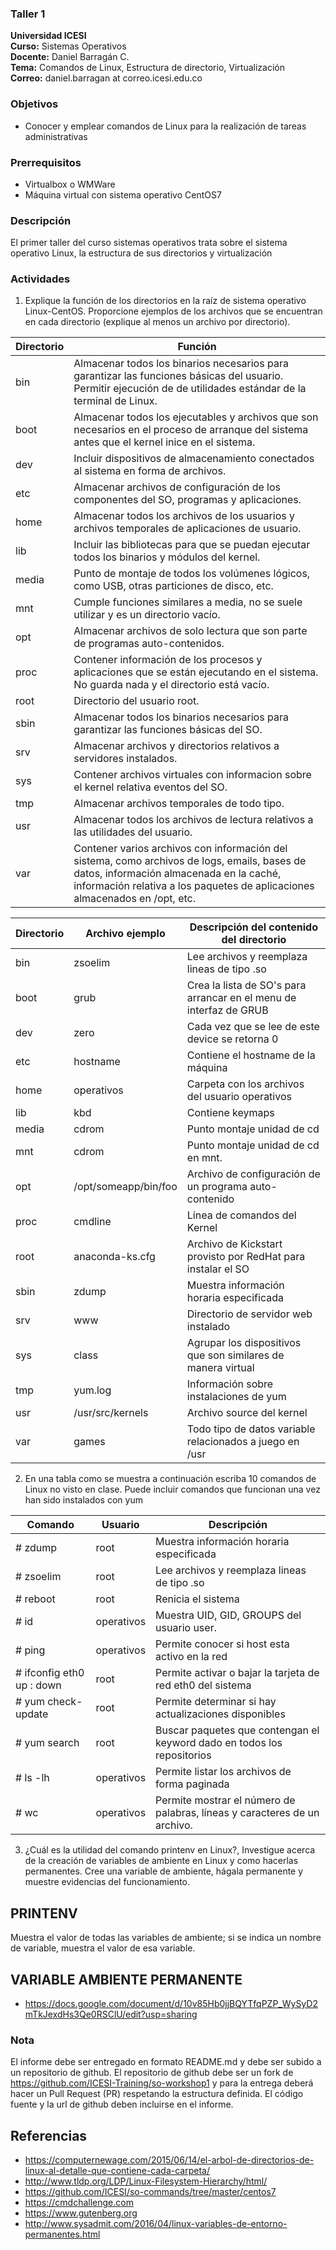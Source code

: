 ### Taller 1
**Universidad ICESI**  
**Curso:** Sistemas Operativos  
**Docente:** Daniel Barragán C.  
**Tema:** Comandos de Linux, Estructura de directorio, Virtualización  
**Correo:** daniel.barragan at correo.icesi.edu.co


### Objetivos
* Conocer y emplear comandos de Linux para la realización de tareas administrativas

### Prerrequisitos
* Virtualbox o WMWare
* Máquina virtual con sistema operativo CentOS7

### Descripción
El primer taller del curso sistemas operativos trata sobre el sistema operativo Linux, la estructura de sus directorios y virtualización 

### Actividades

1. Explique la función de los directorios en la raíz de sistema operativo Linux-CentOS.
Proporcione ejemplos de los archivos que se encuentran en cada directorio (explique al menos un
archivo por directorio).

| Directorio | Función |
|------|------|
| bin | Almacenar todos los binarios necesarios para garantizar las funciones básicas del usuario. Permitir ejecución de de utilidades estándar de la terminal de Linux. |
| boot | Almacenar todos los ejecutables y archivos que son necesarios en el proceso de arranque del sistema antes que el kernel inice en el sistema. |
| dev | Incluir dispositivos de almacenamiento conectados al sistema en forma de archivos. |
| etc | Almacenar archivos de configuración de los componentes del SO, programas y aplicaciones. |
| home | Almacenar todos los archivos de los usuarios y archivos temporales de aplicaciones de usuario. |
| lib | Incluir las bibliotecas para que se puedan ejecutar todos los binarios y módulos del kernel. |
| media | Punto de montaje de todos los volúmenes lógicos, como USB, otras particiones de disco, etc. |
| mnt | Cumple funciones similares a media, no se suele utilizar y es un directorio vacío. |
| opt | Almacenar archivos de solo lectura que son parte de programas auto-contenidos. | 
| proc | Contener información de los procesos y aplicaciones que se están ejecutando en el sistema. No guarda nada y el directorio está vacío. |
| root | Directorio del usuario root. |
| sbin | Almacenar todos los binarios necesarios para garantizar las funciones básicas del  SO. |
| srv | Almacenar archivos y directorios relativos a servidores instalados. |
| sys | Contener archivos virtuales con informacion sobre el kernel relativa eventos del SO. |
| tmp | Almacenar archivos temporales de todo tipo. |
| usr | Almacenar todos los archivos de lectura relativos a las utilidades del usuario. |
| var | Contener varios archivos con información del sistema, como archivos de logs, emails, bases de datos, información almacenada en la caché, información relativa a los paquetes de aplicaciones almacenados en /opt, etc. |

| Directorio   | Archivo ejemplo | Descripción del contenido del directorio  |
|------|------|------|
| bin | zsoelim | Lee archivos y reemplaza lineas de tipo .so |
| boot | grub | Crea la lista de SO's para arrancar en el menu de interfaz de GRUB |
| dev| zero | Cada vez que se lee de este device se retorna 0 |
| etc | hostname | Contiene el hostname de la máquina |
| home | operativos | Carpeta con los archivos del usuario operativos  |
| lib | kbd | Contiene keymaps | 
| media | cdrom | Punto montaje unidad de cd | 
| mnt | cdrom | Punto montaje unidad de cd en mnt. |
| opt | /opt/someapp/bin/foo | Archivo de configuración de un programa auto-contenido | 
| proc | cmdline | Línea de comandos del Kernel |
| root | anaconda-ks.cfg | Archivo de Kickstart provisto por RedHat para instalar el SO |
| sbin | zdump | Muestra información horaria especificada | 
| srv | www | Directorio de servidor web instalado |
| sys | class | Agrupar los dispositivos que son similares de manera virtual | 
| tmp | yum.log | Información sobre instalaciones de yum | 
| usr | /usr/src/kernels | Archivo source del kernel | 
| var | games | Todo tipo de datos variable relacionados a juego en /usr |







2. En una tabla como se muestra a continuación escriba 10 comandos de Linux no visto en clase. Puede incluir comandos que funcionan una vez han sido instalados con yum

| Comando   | Usuario | Descripción   |
|------|------|------|
| # zdump <zone>| root | Muestra información horaria especificada |
| # zsoelim | root | Lee archivos y reemplaza lineas de tipo .so |
| # reboot | root | Renicia el sistema |
| # id <user> | operativos | Muestra UID, GID, GROUPS del usuario user. |
| # ping <host> | operativos | Permite conocer si host esta activo en la red |
| # ifconfig eth0 up : down | root | Permite activar o bajar la tarjeta de red eth0 del sistema |
| # yum check-update | root | Permite determinar si hay actualizaciones disponibles |
| # yum search <keyword> | root | Buscar paquetes que contengan el keyword dado en todos los repositorios |
| # ls -lh  | operativos | Permite listar los archivos de forma paginada |
| # wc <file> | operativos | Permite mostrar el número de palabras, líneas y caracteres de un archivo. |

3. ¿Cuál es la utilidad del comando printenv en Linux?, Investigue acerca de la creación de variables de ambiente en Linux y como hacerlas permanentes. Cree una variable de ambiente, hágala permanente y muestre evidencias del funcionamiento.

## PRINTENV

Muestra el valor de todas las variables de ambiente; si se indica un nombre de variable, muestra el valor de esa variable.

## VARIABLE AMBIENTE PERMANENTE

* https://docs.google.com/document/d/10v85Hb0jjBQYTfqPZP_WySyD2mTkJexdHs3Qe0RSClU/edit?usp=sharing

### Nota

El informe debe ser entregado en formato README.md y debe ser subido a un repositorio de github. El repositorio de github debe ser un fork de https://github.com/ICESI-Training/so-workshop1 y para la entrega deberá hacer un Pull Request (PR) respetando la estructura definida. El código fuente y la url de github deben incluirse en el informe.  

## Referencias

* https://computernewage.com/2015/06/14/el-arbol-de-directorios-de-linux-al-detalle-que-contiene-cada-carpeta/
* http://www.tldp.org/LDP/Linux-Filesystem-Hierarchy/html/
* https://github.com/ICESI/so-commands/tree/master/centos7
* https://cmdchallenge.com  
* https://www.gutenberg.org
* http://www.sysadmit.com/2016/04/linux-variables-de-entorno-permanentes.html
